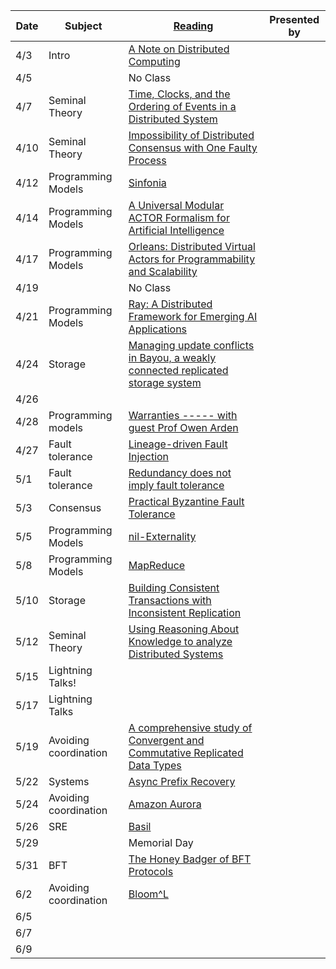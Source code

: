|Date|Subject|<a href="Link">Reading</a>|Presented by|
|------------|-------------|-------------|------------|
|4/3|Intro|<a href="http://citeseerx.ist.psu.edu/viewdoc/summary?doi=10.1.1.41.7628">A Note on Distributed Computing</a>||
|4/5||No Class||
|4/7|Seminal Theory|<a href="http://amturing.acm.org/p558-lamport.pdf">Time, Clocks, and the Ordering of Events in a Distributed System</a>||
|4/10|Seminal Theory|<a href="https://groups.csail.mit.edu/tds/papers/Lynch/jacm85.pdf">Impossibility of Distributed Consensus with One Faulty Process</a>||
|4/12|Programming Models|<a href="https://www.cs.princeton.edu/courses/archive/fall08/cos597B/papers/sinfonia.pdf">Sinfonia</a>||
|4/14|Programming Models|<a href="http://worrydream.com/refs/Hewitt-ActorModel.pdf">A Universal Modular ACTOR Formalism for Artificial Intelligence</a>||
|4/17|Programming Models|<a href=https://www.microsoft.com/en-us/research/wp-content/uploads/2016/02/Orleans-MSR-TR-2014-41.pdf>Orleans: Distributed Virtual Actors for Programmability and Scalability</a>||
|4/19||No Class||
|4/21|Programming Models|<a href="https://www.usenix.org/system/files/osdi18-moritz.pdf">Ray: A Distributed Framework for Emerging AI Applications</a>||
|4/24|Storage|<a href="https://people.cs.umass.edu/~mcorner/courses/691M/papers/terry.pdf">Managing update conflicts in Bayou, a weakly connected replicated storage system</a>||
|4/26|||
|4/28|Programming models|<a href="https://www.cs.cornell.edu/andru/papers/warranties/nsdi14.pdf">Warranties ----- with guest Prof Owen Arden||
|4/27|Fault tolerance|<a href="https://people.ucsc.edu/~palvaro/molly.pdf">Lineage-driven Fault Injection</a>||
|5/1|Fault tolerance|<a href="https://www.usenix.org/system/files/conference/fast17/fast17-ganesan.pdf">Redundancy does not imply fault tolerance</a>||
|5/3|Consensus|<a href="http://pmg.csail.mit.edu/papers/osdi99.pdf">Practical Byzantine Fault Tolerance</a>||
|5/5|Programming Models|<a href="https://pages.cs.wisc.edu/~ag/pdf/nilext.pdf">nil-Externality</a>||
|5/8|Programming Models|<a href="http://static.googleusercontent.com/media/research.google.com/en//archive/mapreduce-osdi04.pdf">MapReduce</a>||
|5/10|Storage|<a href="https://syslab.cs.washington.edu/papers/tapir-tr14.pdf">Building Consistent Transactions with Inconsistent Replication</a>||
|5/12|Seminal Theory|<a href="https://www.cs.cornell.edu/home/halpern/papers/UsingRAK.pdf">Using Reasoning About Knowledge to analyze Distributed Systems</a>||
|5/15|  Lightning Talks!||
|5/17|  Lightning Talks||
|5/19|Avoiding coordination|<a href="http://hal.upmc.fr/inria-00555588/document">A comprehensive study of Convergent and Commutative Replicated Data Types</a>||
|5/22|Systems|<a href="https://tli2.github.io/assets/pdf/dpr-sigmod2021.pdf">Async Prefix Recovery</a>||
|5/24|Avoiding coordination|<a href="https://dl.acm.org/citation.cfm?id=3183713.3196937">Amazon Aurora</a>||
|5/26|SRE|<a href="https://nacrooks.github.io/bibliography/publications/2021-sosp-basil.pdf">Basil</a>||
|5/29||Memorial Day||
|5/31|BFT|<a href="https://eprint.iacr.org/2016/199.pdf">The Honey Badger of BFT Protocols</a>||
|6/2|Avoiding coordination|<a href="http://www.neilconway.org/docs/socc2012_bloom_lattices.pdf">Bloom^L</a>||
|6/5||<a href=""></a>||
|6/7||<a href=""></a>||
|6/9||<a href=""></a>||
